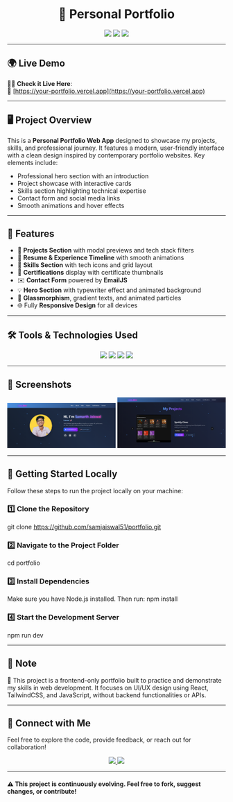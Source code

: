 <h1 align="center">🌟 Personal Portfolio</h1>

<p align="center">
  <img src="https://img.shields.io/badge/React-18.2.0-61DAFB?style=for-the-badge&logo=react&logoColor=black"/>
  <img src="https://img.shields.io/badge/Tailwind_CSS-3.3.2-38B2AC?style=for-the-badge&logo=tailwind-css&logoColor=white"/>
  <img src="https://img.shields.io/badge/Responsive-Design-brightgreen?style=for-the-badge"/>
</p>

---
## 🌍 Live Demo

🧑‍💻 **Check it Live Here**:  
🔗 [https://your-portfolio.vercel.app](https://your-portfolio.vercel.app)  

---

## 🖥️ Project Overview

This is a **Personal Portfolio Web App** designed to showcase my projects, skills, and professional journey. It features a modern, user-friendly interface with a clean design inspired by contemporary portfolio websites. Key elements include:

- Professional hero section with an introduction
- Project showcase with interactive cards
- Skills section highlighting technical expertise
- Contact form and social media links
- Smooth animations and hover effects

---

## 🚀 Features

- 💼 **Projects Section** with modal previews and tech stack filters
- 📜 **Resume & Experience Timeline** with smooth animations
- 🧠 **Skills Section** with tech icons and grid layout
- 🧾 **Certifications** display with certificate thumbnails
- ✉️ **Contact Form** powered by **EmailJS**
- 💡 **Hero Section** with typewriter effect and animated background
- 🧊 **Glassmorphism**, gradient texts, and animated particles
- 🌐 Fully **Responsive Design** for all devices

---

## 🛠️ Tools & Technologies Used

<p align="center">
  <img src="https://img.shields.io/badge/React-18.2.0-61DAFB?style=for-the-badge&logo=react&logoColor=black"/>
  <img src="https://img.shields.io/badge/Tailwind_CSS-3.3.2-38B2AC?style=for-the-badge&logo=tailwind-css&logoColor=white"/>
  <img src="https://img.shields.io/badge/JavaScript-ES6-F7DF1E?style=for-the-badge&logo=javascript&logoColor=black"/>
  <img src="https://img.shields.io/badge/EmailJS-FF512F?style=for-the-badge&logo=email&logoColor=white"/>
</p>

---

## 📸 Screenshots

<div align="center">
  <img src="src/assets/screenshot1.png" alt="Home Page" width="250" />
  <img src="src/assets/screenshot2.png" alt="Projects Section" width="250" />
</div>

---

## 🚀 Getting Started Locally
Follow these steps to run the project locally on your machine:

### 1️⃣ Clone the Repository
git clone https://github.com/samjaiswal51/portfolio.git

### 2️⃣ Navigate to the Project Folder
cd portfolio

### 3️⃣ Install Dependencies
Make sure you have Node.js installed. Then run:
npm install

### 4️⃣ Start the Development Server
npm run dev

---

## 📌 Note
🧪 This project is a frontend-only portfolio built to practice and demonstrate my skills in web development. It focuses on UI/UX design using React, TailwindCSS, and JavaScript, without backend functionalities or APIs.

---

## 🙌 Connect with Me
Feel free to explore the code, provide feedback, or reach out for collaboration!  
<p align="center"> <a href="[https://linkedin.com/in/your-linkedin](https://www.linkedin.com/in/samarth-jaiswal-72b67b313/)" target="_blank"> <img src="https://img.shields.io/badge/LinkedIn-Connect-blue?style=for-the-badge&logo=linkedin&logoColor=white"/> </a> <a href="mailto:samjaiswal51@gmail.com"> <img src="https://img.shields.io/badge/Email-Send-red?style=for-the-badge&logo=gmail&logoColor=white"/> </a> </p>

---

#### ⚠️ This project is continuously evolving. Feel free to fork, suggest changes, or contribute!
